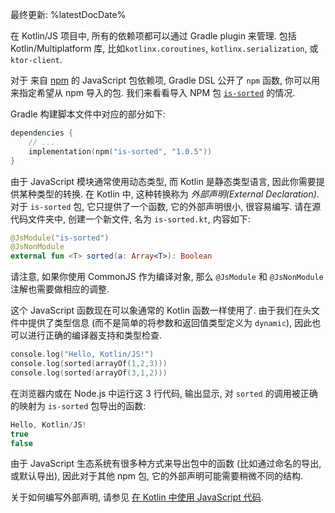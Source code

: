 [//]: # (title: 使用 npm 中的依赖项)

最终更新: %latestDocDate%

在 Kotlin/JS 项目中, 所有的依赖项都可以通过 Gradle plugin 来管理. 包括 Kotlin/Multiplatform 库,
比如`kotlinx.coroutines`, `kotlinx.serialization`, 或 `ktor-client`.

对于 来自 [npm](https://www.npmjs.com/) 的 JavaScript 包依赖项, Gradle DSL 公开了 `npm` 函数, 你可以用来指定希望从 npm 导入的包.
我们来看看导入 NPM 包 [`is-sorted`](https://www.npmjs.com/package/is-sorted) 的情况.

Gradle 构建脚本文件中对应的部分如下:

```kotlin
dependencies {
    // ...
    implementation(npm("is-sorted", "1.0.5"))
}
```

由于 JavaScript 模块通常使用动态类型, 而 Kotlin 是静态类型语言, 因此你需要提供某种类型的转换.
在 Kotlin 中, 这种转换称为 _外部声明(External Declaration)_.
对于 `is-sorted` 包, 它只提供了一个函数, 它的外部声明很小, 很容易编写.
请在源代码文件夹中, 创建一个新文件, 名为 `is-sorted.kt`, 内容如下:

```kotlin
@JsModule("is-sorted")
@JsNonModule
external fun <T> sorted(a: Array<T>): Boolean
```

请注意, 如果你使用 CommonJS 作为编译对象, 那么 `@JsModule` 和 `@JsNonModule` 注解也需要做相应的调整.

这个 JavaScript 函数现在可以象通常的 Kotlin 函数一样使用了.
由于我们在头文件中提供了类型信息 (而不是简单的将参数和返回值类型定义为 `dynamic`), 因此也可以进行正确的编译器支持和类型检查.

```kotlin
console.log("Hello, Kotlin/JS!")
console.log(sorted(arrayOf(1,2,3)))
console.log(sorted(arrayOf(3,1,2)))
```

在浏览器内或在 Node.js 中运行这 3 行代码, 输出显示, 对 `sorted` 的调用被正确的映射为 `is-sorted` 包导出的函数:

```kotlin
Hello, Kotlin/JS!
true
false
```

由于 JavaScript 生态系统有很多种方式来导出包中的函数 (比如通过命名的导出, 或默认导出),
因此对于其他 npm 包, 它的外部声明可能需要稍微不同的结构.

关于如何编写外部声明, 请参见 [在 Kotlin 中使用 JavaScript 代码](js-interop.md).
